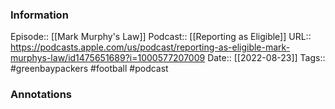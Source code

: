 ### Information

Episode:: [[Mark Murphy's Law]]
Podcast:: [[Reporting as Eligible]]
URL:: https://podcasts.apple.com/us/podcast/reporting-as-eligible-mark-murphys-law/id1475651689?i=1000577207009
Date:: [[2022-08-23]]
Tags:: #greenbaypackers #football
#podcast


### Annotations

